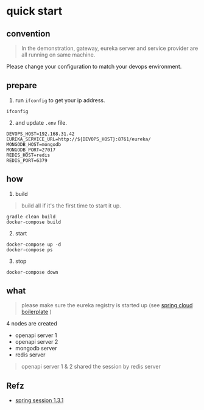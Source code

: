 # quick start

## convention

> In the demonstration,  gateway, eureka server and service provider are all running on same machine.

Please change your configuration to match your devops environment.

## prepare

1. run `ifconfig` to get your ip address.

```
ifconfig
```

2. and update `.env` file.

```
DEVOPS_HOST=192.168.31.42
EUREKA_SERVICE_URL=http://${DEVOPS_HOST}:8761/eureka/
MONGODB_HOST=mongodb
MONGODB_PORT=27017
REDIS_HOST=redis
REDIS_PORT=6379
```

## how

1. build

> build all if it's the first time to start it up.

```
gradle clean build
docker-compose build
```

2. start

```
docker-compose up -d
docker-compose ps
```

3. stop

```
docker-compose down
```

## what

> please make sure the eureka registry is started up (see [spring cloud boilerplate](https://github.com/melthaw/spring-cloud-boilerplate) )

4 nodes are created

* openapi server 1
* openapi server 2
* mongodb server
* redis server

> openapi server 1 & 2 shared the session by redis server


## Refz

* [spring session 1.3.1](https://docs.spring.io/spring-session/docs/1.3.1.RELEASE/reference/html5/)